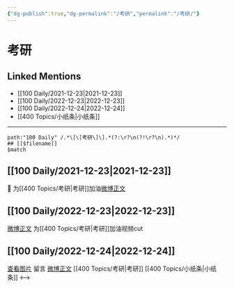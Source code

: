 ```yaml
---
{"dg-publish":true,"dg-permalink":"/考研","permalink":"/考研/"}
---
```


# 考研

## Linked Mentions
- [[100 Daily/2021-12-23\|2021-12-23]]
- [[100 Daily/2022-12-23\|2022-12-23]]
- [[100 Daily/2022-12-24\|2022-12-24]]
- [[400 Topics/小纸条\|小纸条]]


---

```expander
path:"100 Daily" /.*\[\[考研\]\].*(?:\r?\n(?!\r?\n).*)*/
## [[$filename]]
$match
```
## [[100 Daily/2021-12-23\|2021-12-23]]
🌟 为[[400 Topics/考研\|考研]]加油[微博正文](https://m.weibo.cn/6466290670/4717502419174294)
## [[100 Daily/2022-12-23\|2022-12-23]]
[微博正文](https://m.weibo.cn/6056974242/4849769800007962) 为[[400 Topics/考研\|考研]]加油视频cut
## [[100 Daily/2022-12-24\|2022-12-24]]
[查看图片](https://wx2.sinaimg.cn/large/0088n2Pggy1h9fahd9ng6j30wa0u0tbd.jpg) 留言 [微博正文](https://m.weibo.cn/1736988591/4849942784643893) [[400 Topics/考研\|考研]] [[400 Topics/小纸条\|小纸条]]
<-->
